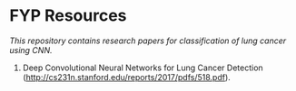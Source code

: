 # FYP Resources
*This repository contains research papers for classification of lung cancer using CNN.*

1. Deep Convolutional Neural Networks for Lung Cancer Detection (http://cs231n.stanford.edu/reports/2017/pdfs/518.pdf).

